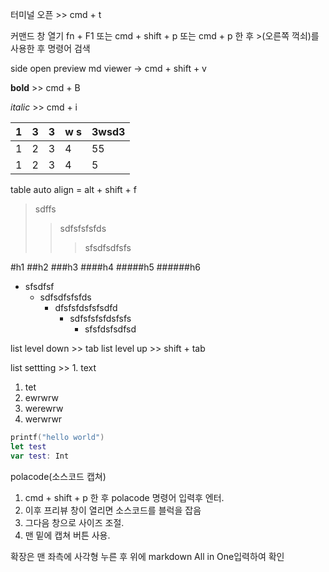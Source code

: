 
터미널 오픈 >> cmd + t

커맨드 창 열기 fn + F1 또는 cmd + shift + p 또는 cmd + p 한 후 >(오른쪽 꺽쇠)를 사용한 후 명령어 검색

side open preview md viewer -> cmd + shift + v

**bold** >> cmd + B 

*italic* >> cmd + i


| 1   | 3   | 3   | w  s | 3wsd3 |
| --- | --- | --- | ---- | ----- |
| 1   | 2   | 3   | 4    | 55    |
| 1   | 2   | 3   | 4    | 5     |

table auto align = alt + shift + f


>sdffs
>>sdfsfsfsfds
>>>sfsdfsdfsfs

#h1
##h2
###h3
####h4
#####h5
######h6

- sfsdfsf
  - sdfsdfsfsfds
    - dfsfsfdsfsfsdfd
      - sdfsfsfsfdsfsfs
        - sfsfdsfsdfsd  

list level down >> tab
list level up  >> shift + tab

list settting >> 1. text
1. tet
2. ewrwrw
3. werewrw
4. werwrwr

``` swift
printf("hello world")
let test
var test: Int
```

polacode(소스코드 캡쳐)
 1. cmd + shift + p 한 후 polacode 명령어 입력후 엔터.
 2. 이후 프리뷰 창이 열리면 소스코드를 블럭을 잡음
 3. 그다음 창으로 사이즈 조절.
 4. 맨 밑에 캡쳐 버튼 사용.



확장은 맨 좌측에 사각형 누른 후 위에 markdown All in One입력하여 확인
